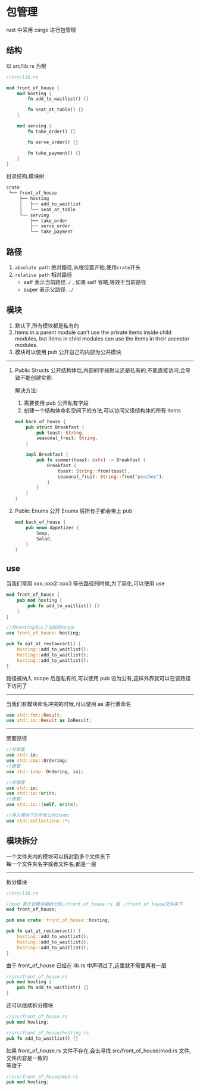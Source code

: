 # 包管理

rust 中采用 cargo 进行包管理

## 结构

以 src/lib.rs 为根

```rs
//src/lib.rs

mod front_of_house {
    mod hosting {
        fn add_to_waitlist() {}

        fn seat_at_table() {}
    }

    mod serving {
        fn take_order() {}

        fn serve_order() {}

        fn take_payment() {}
    }
}
```

目录结构,模块树

```txt
crate
 └── front_of_house
     ├── hosting
     │   ├── add_to_waitlist
     │   └── seat_at_table
     └── serving
         ├── take_order
         ├── serve_order
         └── take_payment
```

## 路径

1. `absolute path` 绝对路径,从根位置开始,使用`crate`开头
2. `relative path` 相对路径
   - self 表示当前路径`./` , 如果 self 省略,等效于当前路径
   - super 表示父路径`../`

## 模块

1. 默认下,所有模块都是私有的
2. Items in a parent module can’t use the private items inside child modules, but items in child modules can use the items in their ancestor modules.
3. 模块可以使用 pub 公开自己的内部为公共模块

---

1. Public Structs
   公开结构体后,内部的字段默认还是私有的,不能直接访问,会导致不能创建实例.

   解决方法:

   1. 需要使用 pub 公开私有字段
   2. 创建一个结构体命名空间下的方法,可以访问父级结构体的所有 items

   ```rs
   mod back_of_house {
       pub struct Breakfast {
           pub toast: String,
           seasonal_fruit: String,
       }

       impl Breakfast {
           pub fn summer(toast: &str) -> Breakfast {
               Breakfast {
                   toast: String::from(toast),
                   seasonal_fruit: String::from("peaches"),
               }
           }
       }
   }
   ```

2. Public Enums
   公开 Enums 后所有子都会带上 pub

   ```rs
   mod back_of_house {
       pub enum Appetizer {
           Soup,
           Salad,
       }
   }
   ```

## use

当我们常用 xxx::xxx2::xxx3 等长路径的时候,为了简化,可以使用 use

```rs
mod front_of_house {
    pub mod hosting {
        pub fn add_to_waitlist() {}
    }
}

//将hosting引入了当前的scope
use front_of_house::hosting;

pub fn eat_at_restaurant() {
    hosting::add_to_waitlist();
    hosting::add_to_waitlist();
    hosting::add_to_waitlist();
}
```

路径被纳入 scope 后是私有的,可以使用 pub 设为公有,这样外界就可以在该路径下访问了

---

当我们有模块命名冲突的时候,可以使用 as 进行重命名

```rs
use std::fmt::Result;
use std::io::Result as IoResult;
```

---

嵌套路径

```rs
//非嵌套
use std::io;
use std::cmp::Ordering;
//嵌套
use std::{cmp::Ordering, io};

//非嵌套
use std::io;
use std::io::Write;
//嵌套
use std::io::{self, Write};
```

```rs
//导入模块下的所有公共items
use std::collections::*;
```

## 模块拆分

一个文件夹内的模块可以拆封到多个文件夹下  
每一个文件夹名字或者文件名,都是一层

---

拆分模块

```rs
//src/lib.rs

//mod 表示该模块被拆分到./front_of_house.rs 或 ./front_of_house文件夹下
mod front_of_house;

pub use crate::front_of_house::hosting;

pub fn eat_at_restaurant() {
    hosting::add_to_waitlist();
    hosting::add_to_waitlist();
    hosting::add_to_waitlist();
}
```

由于 front_of_house 已经在 lib.rs 中声明过了,这里就不需要再套一层

```rs
//src/front_of_house.rs
pub mod hosting {
    pub fn add_to_waitlist() {}
}
```

还可以继续拆分模块

```rs
//src/front_of_house.rs
pub mod hosting;
```

```rs
//src/front_of_house/hosting.rs
pub fn add_to_waitlist() {}
```

如果 front_of_house.rs 文件不存在,会去寻找 src/front_of_house/mod.rs 文件,文件内容是一致的  
等效于

```rs
//src/front_of_house/mod.rs
pub mod hosting;
```

